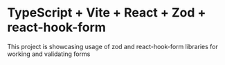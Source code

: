 # TypeScript + Vite + React + Zod + react-hook-form

This project is showcasing usage of zod and react-hook-form libraries for
working and validating forms
